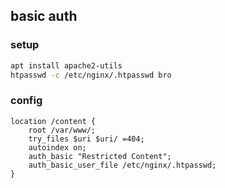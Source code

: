 ## basic auth

### setup

```sh
apt install apache2-utils
htpasswd -c /etc/nginx/.htpasswd bro
```

### config

```nginx
location /content {
    root /var/www/;
    try_files $uri $uri/ =404;
    autoindex on;
    auth_basic "Restricted Content";
    auth_basic_user_file /etc/nginx/.htpasswd;
}
```